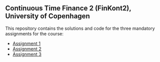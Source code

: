 ## Continuous Time Finance 2 (FinKont2), University of Copenhagen

This repository contains the solutions and code for the three mandatory assignments for the course:

- [Assignment 1](./Assignment_1)
- [Assignment 2](./Assignment_2)
- [Assignment 3](./Assignment_3)